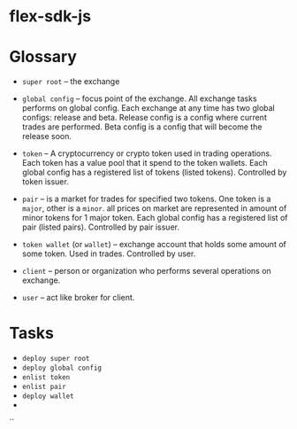 # flex-sdk-js

# Glossary

- `super root` – the exchange

- `global config` – focus point of the exchange.
  All exchange tasks performs on global config.
  Each exchange at any time has two global configs: release and beta.
  Release config is a config where current trades are performed.
  Beta config is a config that will become the release soon.

- `token` – A cryptocurrency or crypto token used in trading operations.
  Each token has a value pool that it spend to the token wallets.
  Each global config has a registered list of tokens (listed tokens).
  Controlled by token issuer.

- `pair` – is a market for trades for specified two tokens. One token is a `major`, other is a `minor`.
  all prices on market are represented in amount of minor tokens for 1 major token.
  Each global config has a registered list of pair (listed pairs).
  Controlled by pair issuer.

- `token wallet` (or `wallet`) – exchange account that holds some amount of some token.
  Used in trades.
  Controlled by user.


- `client` – person or organization who performs several operations on exchange.

- `user` – act like broker for client.

 
# Tasks

- `deploy super root`
- `deploy global config`
- `enlist token`
- `enlist pair`
- `deploy wallet`
- 
``
